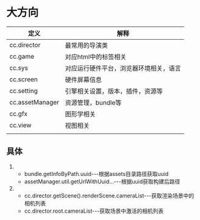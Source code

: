 
# 大方向
| 定义            | 解释                                   |
| --------------- | -------------------------------------- |
| cc.director     | 最常用的导演类                         |
| cc.game         | 对应html中的标签相关                   |
| cc.sys          | 对应运行硬件平台，浏览器环境相关，语言 |
| cc.screen       | 硬件屏幕信息                           |
| cc.setting      | 引擎相关设置，版本，插件，资源等       |
| cc.assetManager | 资源管理，bundle等                     |
| cc.gfx          | 图形学相关                             |
| cc.view         | 视图相关                               |
|                 |                                        |

## 具体
1. - bundle.getInfoByPath.uuid---根据assets目录路径获取uuid
   - assetManager.util.getUrlWithUuid...---根据uuid获取构建后路径

2. - cc.director.getScene().renderScene.cameraList---获取渲染场景中的相机列表
   - cc.director.root.cameraList---获取场景中激活的相机列表